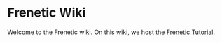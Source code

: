 Frenetic Wiki
=============

Welcome to the Frenetic wiki. On this wiki, we host the [Frenetic Tutorial](Frenetic-Tutorial).